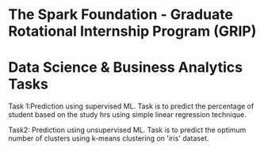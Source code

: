 
# The Spark Foundation - Graduate Rotational Internship Program (GRIP)

# Data Science & Business Analytics Tasks 

Task 1:Prediction using supervised ML.
       Task is to predict the percentage of student based on the study hrs using simple linear regression technique.
       
Task2: Prediction using unsupervised ML. 
       Task is to predict the optimum number of clusters using k-means clustering on 'iris' dataset.

